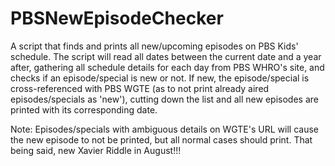 # PBSNewEpisodeChecker
A script that finds and prints all new/upcoming episodes on PBS Kids' schedule. The script will read all dates between the current date and a year after, gathering all schedule details for each day from PBS WHRO's site, and checks if an episode/special is new or not. If new, the episode/special is cross-referenced with PBS WGTE (as to not print already aired episodes/specials as 'new'), cutting down the list and all new episodes are printed with its corresponding date.

Note: Episodes/specials with ambiguous details on WGTE's URL will cause the new episode to not be printed, but all normal cases should print. That being said, new Xavier Riddle in August!!!
